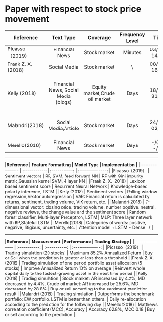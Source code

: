 # Paper with respect to stock price movement

|**Reference**       | **Text Type**     |  **Coverage**    | **Frequency Level**  |   **Time span**   |  **Processing**   |
| --------------- | :-----------: | :-----------: | :--------------: | :-----------: | :-----------: |
|Picasso（2019)   | Financial News | Stock market  | Minutes  | 03/07/2017-14/06/2018| L&Mc, AffectiveSpace|
|Frank Z. X. (2018)|Social Media   |	Stock market  |	\  | 	08/14/2017-16/11/2017 | Sentic Computing  |
| Kelly (2018)  |  Financial News, Social Media (blogs) |  Equity market,Crude oil market | Days | 18/02/1998-31/07/2015 |  Vectorize with GI dictionary, the Platts glossary and Oil and Gas glossary |
|Malandri(2018) |  Social Media,Article | Stock market | Days | 24/01/2012-02/06/2017 |  \ (Download vectorized sentiment data) |
|Merello(2018) | Financial News | Stock market | Days |	-/08/2017--/03/2018 | L&Mc dictionary |

***


**|Reference       | Feature Formatting     |  Model Type     | Implementation  |**
| --------------- | :-----------: | :-----------: | :--------------: |
|Picasso（2019） |	Sentiment vectors |	RF, SVM, feed forward NN |	RF with Gini impurity matric,Gaussian kernel SVM, 4 layer NN |
|Frank Z. X. (2018) | Lexicon based sentiment score |	Recurrent Neural Network |	Knowledge-based polarity inference, LSTM |
|Kelly (2018) |	Sentiment vectors |	Rolling window regression,Vector autoregression |	VAR: Financial return is calculated by returns, sentiment, trading volume, VIX return, etc. |
|Malandri(2018) |	7-dimensional vector: closing price, trading volume, number positive, neutral, negative reviews, the change value and the sentiment score |	Random forest classifier, Multi-layer Perceptron, LSTM |	MLP: Three layer network with BP,Stateful LSTM |
|Merello(2018) |	Categories of words: positive, negative, litigious, uncertainty, etc. |	Attention model + LSTM + Dense |	\ |

***

**|Reference       | Measurement      |  Performance      | Trading Strategy  |** 
| --------------- | :-----------: | :-----------: | :--------------: |
|Picasso（2019） |	Trading simulation (20 stocks) |	Maximum 85.2% Annualized Return |	Buy or Sell when the prediction is greater or less than a threshold |
|Frank Z. X. (2018) |	Trading simulation of one period portfolio asset allocation (5 stocks) |	Improve Annualized Return 10% on average |	Reinvest whole capital daily to the fastest-growing asset in the next time period |
|Kelly (2018) |	Trading simulation |	Stock market: AR increased by 4.2%, MD decreased by 4.4%, Crude oil market: AR increased by 25.6%, MD decreased by 28.8% |	Buy or sell according to the sentiment prediction result |
|Malandri (2018) |	Trading simulation | Outperforms the benchmark portfolio: EW portfolio. LSTM is better than others. |	Daily re-allocation according to the prediction for the following day |
|Merello(2018) |	Matthews correlation coefficient (MCC), Accuracy |	Accuracy 62.8%, MCC 0.18 |	Buy or sell according to the prediction |





 
